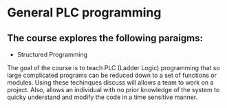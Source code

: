 # General PLC programming 

## The course explores the following paraigms: 
  
- Structured Programming

The goal of the course is to teach PLC (Ladder Logic) programming that so large complicated programs can 
be reduced down to a set of functions or modules. Using these techinques discuss will allows a team to work on 
a project. Also, allows an individual with no prior knowledge of the system to quicky understand and modify the
code in a time sensitive manner.
